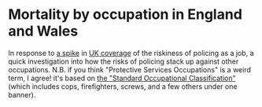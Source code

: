 # Mortality by occupation in England and Wales

In response to [a spike](https://www.bbc.co.uk/news/uk-england-london-53812587) in [UK coverage](https://www.bbc.co.uk/news/live/uk-england-london-54293249) of the riskiness of policing as a job, a quick investigation into how the risks of policing stack up against other occupations.
N.B. if you think "Protective Services Occupations" is a weird term, I agree! it's based on [the "Standard Occupational Classification"](https://hesa.ac.uk/support/documentation/occupational/soc90) (which includes cops, firefighters, screws, and a few others under one banner).